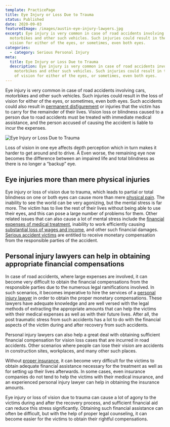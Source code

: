```yaml
---
template: PracticePage
title: Eye Injury or Loss Due to Trauma
status: Published
date: 2020-09-03
featuredImage: /images/austin-eye-injury-lawyers.jpg
excerpt: Eye injury is very common in case of road accidents involving cars,
  motorbikes and other such vehicles. Such injuries could result in the loss of
  vision for either of the eyes, or sometimes, even both eyes.
categories:
  - category: Serious Personal Injury
meta:
  title: Eye Injury or Loss Due to Trauma
  description: Eye injury is very common in case of road accidents involving cars,
    motorbikes and other such vehicles. Such injuries could result in the loss
    of vision for either of the eyes, or sometimes, even both eyes.
---
```

<!--StartFragment-->

Eye injury is very common in case of road accidents involving cars, motorbikes and other such vehicles. Such injuries could result in the loss of vision for either of the eyes, or sometimes, even both eyes. Such accidents could also result in [permanent disfigurement](/practice-areas/serious-personal-injury/) or injuries that the victim has to carry for the remainder of their lives. Vision loss or blindness caused to a person due to road accidents must be treated with immediate medical assistance, and the person accused of causing the accident is liable to incur the expenses.

<!--EndFragment-->

![Eye Injury or Loss Due to Trauma](/images/eye-injury.jpg)

<!--StartFragment-->

Loss of vision in one eye affects depth perception which in turn makes it harder to get around and to drive. Â Even worse, the remaining eye now becomes the difference between an impaired life and total blindness as there is no longer a “backup” eye.

## Eye injuries more than mere physical injuries

Eye injury or loss of vision due to trauma, which leads to partial or total blindness on one or both eyes can cause more than mere [physical pain](/pain-and-suffering/). The inability to see the world can be very agonizing, but the mental stress is far more. The victim has to live the rest of their lives without being able to use their eyes, and this can pose a large number of problems for them. Other related issues that can also cause a lot of mental stress include the [financial expenses of medical treatment](/practice-areas/no-health-insurance-no-problem/), inability to work efficiently causing [substantial loss of wages and income](/lost-wages-due-to-an-injury/), and other such financial damages. [Serious accident victims](/practice-areas/serious-personal-injury/) are entitled to receive monetary compensation from the responsible parties of the accident.

## Personal injury lawyers can help in obtaining appropriate financial compensations

In case of road accidents, where large expenses are involved, it can become very difficult to obtain the financial compensations from the responsible parties due to the numerous legal ramifications involved. In such scenarios, it becomes imperative to hire the services of a [personal injury lawyer](/meet-us/andrew-traub/) in order to obtain the proper monetary compensations. These lawyers have adequate knowledge and are well versed with the legal methods of extracting the appropriate amounts that can help the victims with their medical expenses as well as with their future lives. After all, the post traumatic stress from such accidents has a lot to do with the financial aspects of the victim during and after recovery from such accidents.

Personal injury lawyers can also help a great deal with obtaining sufficient financial compensation for vision loss cases that are incurred in road accidents. Other scenarios where people can lose their vision are accidents in construction sites, workplaces, and many other such places.

Without [proper insurance](/practice-areas/uninsured-and-underinsured-claims/), it can become very difficult for the victims to obtain adequate financial assistance necessary for the treatment as well as for setting up their lives afterwards. In some cases, even insurance companies do not tend to help the victims with their medical insurance, and an experienced personal injury lawyer can help in obtaining the insurance amounts.

Eye injury or loss of vision due to trauma can cause a lot of agony to the victims during and after the recovery process, and sufficient financial aid can reduce this stress significantly. Obtaining such financial assistance can often be difficult, but with the help of proper legal counseling, it can become easier for the victims to obtain their rightful compensations.

<!--EndFragment-->